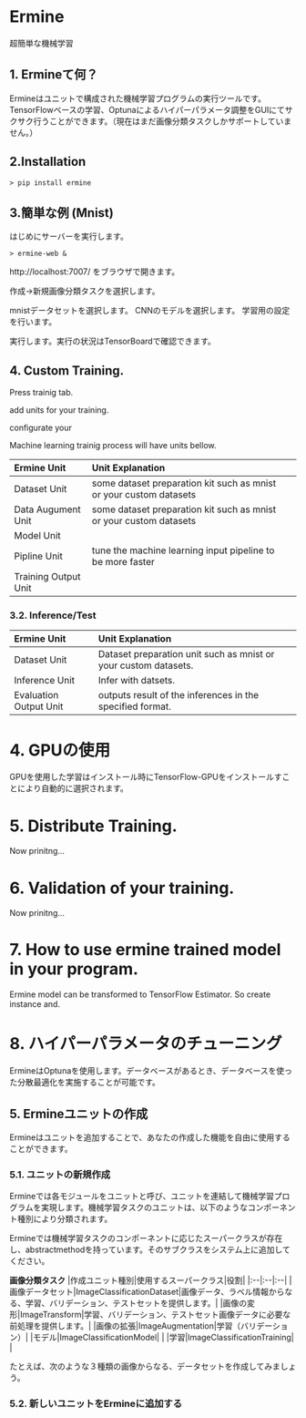 # Ermine

超簡単な機械学習

## 1. Ermineて何？

Ermineはユニットで構成された機械学習プログラムの実行ツールです。TensorFlowベースの学習、Optunaによるハイパーパラメータ調整をGUIにてサクサク行うことができます。（現在はまだ画像分類タスクしかサポートしていません。）

## 2.Installation

```
> pip install ermine

```

## 3.簡単な例 (Mnist)

はじめにサーバーを実行します。

```
> ermine-web &

```

http://localhost:7007/ をブラウザで開きます。

作成->新規画像分類タスクを選択します。

mnistデータセットを選択します。
CNNのモデルを選択します。
学習用の設定を行います。

実行します。実行の状況はTensorBoardで確認できます。

## 4. Custom Training.

Press trainig tab.

add units for your training.

configurate your 

Machine learning trainig process will have units bellow.

|Ermine Unit|Unit Explanation| |
|:--|:--|:--|
|Dataset Unit|some dataset preparation kit such as mnist or your custom datasets| |
|Data Augument Unit|some dataset preparation kit such as mnist or your custom datasets| |
|Model Unit| | |
|Pipline Unit|tune the machine learning input pipeline to be more faster| |
|Training Output Unit| | |

### 3.2. Inference/Test

|Ermine Unit|Unit Explanation| |
|:--|:--|:--|
|Dataset Unit|Dataset preparation unit such as mnist or your custom datasets.| |
|Inference Unit|Infer with datsets.| |
|Evaluation Output Unit|outputs result of the inferences in the specified format.|

# 4. GPUの使用

GPUを使用した学習はインストール時にTensorFlow-GPUをインストールすことにより自動的に選択されます。


# 5. Distribute Training.

Now prinitng...

# 6. Validation of your training.

Now prinitng...


# 7. How to use ermine trained model in your program.



Ermine model can be transformed to TensorFlow Estimator. So create instance and.

# 8. ハイパーパラメータのチューニング

ErmineはOptunaを使用します。データベースがあるとき、データベースを使った分散最適化を実施することが可能です。





## 5. Ermineユニットの作成

Ermineはユニットを追加することで、あなたの作成した機能を自由に使用することができます。

### 5.1.  ユニットの新規作成

Ermineでは各モジュールをユニットと呼び、ユニットを連結して機械学習プログラムを実現します。機械学習タスクのユニットは、以下のようなコンポーネント種別により分類されます。

Ermineでは機械学習タスクのコンポーネントに応じたスーパークラスが存在し、abstractmethodを持っています。そのサブクラスをシステム上に追加してください。

__画像分類タスク__
|作成ユニット種別|使用するスーパークラス|役割|
|:--|:--|:--|
|画像データセット|ImageClassificationDataset|画像データ、ラベル情報からなる、学習、バリデーション、テストセットを提供します。|
|画像の変形|ImageTransform|学習、バリデーション、テストセット画像データに必要な前処理を提供します。|
|画像の拡張|ImageAugmentation|学習（バリデーション）|
|モデル|ImageClassificationModel| |
|学習|ImageClassificationTraining| |

たとえば、次のような３種類の画像からなる、データセットを作成してみましょう。



### 5.2. 新しいユニットをErmineに追加する








